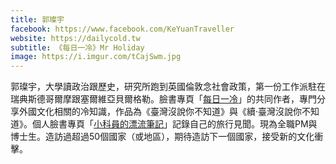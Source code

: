 ```yaml
---
title: 郭璨宇
facebook: https://www.facebook.com/KeYuanTraveller
website: https://dailycold.tw
subtitle: 《每日一冷》Mr Holiday
image: https://i.imgur.com/tCajSwm.jpg
---
```


郭璨宇，大學讀政治跟歷史，研究所跑到英國倫敦念社會政策，第一份工作派駐在瑞典斯德哥爾摩跟塞爾維亞貝爾格勒。臉書專頁「[每日一冷](https://www.facebook.com/Dailycold)」的共同作者，專門分享外國文化相關的冷知識，作品為《臺灣沒說你不知道》與《續‧臺灣沒說你不知道》。個人臉書專頁「[小科員的漂流筆記](https://www.facebook.com/KeYuanTraveller)」記錄自己的旅行見聞。現為全職PM與博士生。造訪過超過50個國家（或地區），期待造訪下一個國家，接受新的文化衝擊。